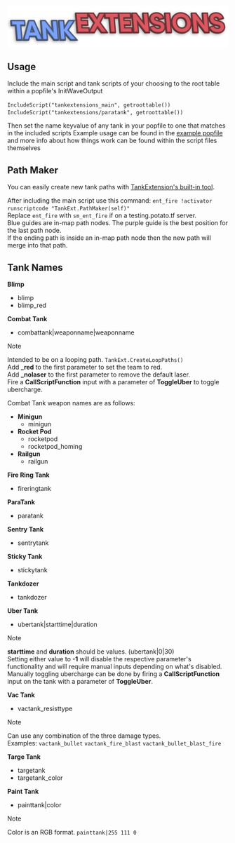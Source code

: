 ![](tankextensionsname.png)
## Usage
Include the main script and tank scripts of your choosing to the root table within a popfile's InitWaveOutput  

`IncludeScript("tankextensions_main", getroottable())`  
`IncludeScript("tankextensions/paratank", getroottable())`  

Then set the name keyvalue of any tank in your popfile to one that matches in the included scripts
Example usage can be found in the [example popfile](mvm_slick_v4_tankextensions.pop) and more info about how things work can be found within the script files themselves  
## Path Maker
You can easily create new tank paths with [TankExtension's built-in tool](https://i.imgur.com/ElIxW5x.mp4).  

After including the main script use this command: `ent_fire !activator runscriptcode "TankExt.PathMaker(self)"`  
Replace `ent_fire` with `sm_ent_fire` if on a testing.potato.tf server.  
Blue guides are in-map path nodes. The purple guide is the best position for the last path node.  
If the ending path is inside an in-map path node then the new path will merge into that path.  
## Tank Names
**Blimp**
- blimp
- blimp_red

**Combat Tank**
- combattank|weaponname|weaponname
> [!NOTE]
> Intended to be on a looping path. `TankExt.CreateLoopPaths()`  
> Add **_red** to the first parameter to set the team to red.  
> Add **_nolaser** to the first parameter to remove the default laser.  
> Fire a **CallScriptFunction** input with a parameter of **ToggleUber** to toggle ubercharge.  
>
> Combat Tank weapon names are as follows:
> - **Minigun**
>   - minigun
> - **Rocket Pod**
>   - rocketpod
>   - rocketpod_homing
> - **Railgun**
>   - railgun

**Fire Ring Tank**
- fireringtank
  
**ParaTank**
- paratank
  
**Sentry Tank**
- sentrytank
  
**Sticky Tank**
- stickytank
  
**Tankdozer**
- tankdozer
  
**Uber Tank**
- ubertank|starttime|duration
> [!NOTE]
> **starttime** and **duration** should be values. (ubertank|0|30)  
> Setting either value to **-1** will disable the respective parameter's functionality and will require manual inputs depending on what's disabled.  
> Manually toggling ubercharge can be done by firing a **CallScriptFunction** input on the tank with a parameter of **ToggleUber**.

**Vac Tank**
- vactank_resisttype
> [!NOTE]
> Can use any combination of the three damage types.  
> Examples: `vactank_bullet` `vactank_fire_blast` `vactank_bullet_blast_fire`

**Targe Tank**
- targetank
- targetank_color

**Paint Tank**
- painttank|color
> [!NOTE]
> Color is an RGB format. `painttank|255 111 0`
